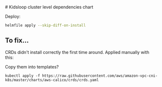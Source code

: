 # Kidsloop cluster level dependencies chart

Deploy:

```bash
helmfile apply --skip-diff-on-install
```

## To fix...

CRDs didn't install correctly the first time around. Applied manually with this:

Copy them into templates?

```
kubectl apply -f https://raw.githubusercontent.com/aws/amazon-vpc-cni-k8s/master/charts/aws-calico/crds/crds.yaml
```
